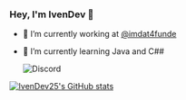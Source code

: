 ### Hey, I'm IvenDev 👋

- 🔭 I’m currently working at [@imdat4funde](https://github.com/imdat4funde)
- 🌱 I’m currently learning Java and C##

  ![Discord](https://img.shields.io/discord/910580472025845762?color=blue&label=discord&logo=discord&logoColor=white&style=for-the-badge)

[![IvenDev25's GitHub stats](https://github-readme-stats.vercel.app/api/top-langs?username=IvenDev25&hide=html,scss,stylus,blade,jupyter%20notebook,python,css,shell,batchfile,dockerfile,typescript&theme=algolia&show_icons=true)](https://github.com/IvenDev25)

